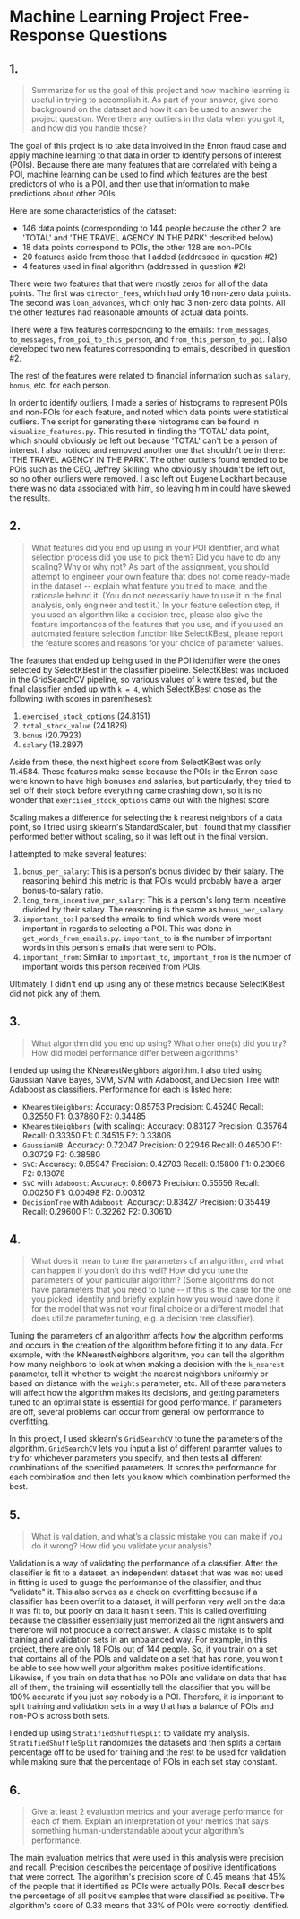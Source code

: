 # Machine Learning Project Free-Response Questions

## 1.

> Summarize for us the goal of this project and how machine learning is useful in trying to accomplish it. As part of your answer, give some background on the dataset and how it can be used to answer the project question. Were there any outliers in the data when you got it, and how did you handle those?

The goal of this project is to take data involved in the Enron fraud case and
apply machine learning to that data in order to identify persons of interest
(POIs). Because there are many features that are correlated with being a POI,
machine learning can be used to find which features are the best predictors of
who is a POI, and then use that information to make predictions about other
POIs.

Here are some characteristics of the dataset:

- 146 data points (corresponding to 144 people because the other 2 are 'TOTAL'
and 'THE TRAVEL AGENCY IN THE PARK' described below)
- 18 data points correspond to POIs, the other 128 are non-POIs
- 20 features aside from those that I added (addressed in question #2)
- 4 features used in final algorithm (addressed in question #2)

There were two features that that were mostly zeros for all of the data points.
The first was `director_fees`, which had only 16 non-zero data points. The
second was `loan_advances`, which only had 3 non-zero data points. All the other
features had reasonable amounts of actual data points.

There were a few features corresponding to the emails: `from_messages`,
`to_messages`, `from_poi_to_this_person`, and `from_this_person_to_poi`. I also
developed two new features corresponding to emails, described in question #2.

The rest of the features were related to financial information such as `salary`,
`bonus`, etc. for each person.

In order to identify outliers, I made a series of histograms to represent POIs
and non-POIs for each feature, and noted which data points were statistical
outliers. The script for generating these histograms can be found in
`visualize_features.py`. This resulted in finding the 'TOTAL' data point, which
should obviously be left out because 'TOTAL' can't be a person of interest. I
also noticed and removed another one that shouldn't be in there: 'THE TRAVEL
AGENCY IN THE PARK'. The other outliers found tended to be POIs such as the CEO,
Jeffrey Skilling, who obviously shouldn't be left out, so no other outliers were
removed. I also left out Eugene Lockhart because there was no data associated
with him, so leaving him in could have skewed the results.

## 2.

> What features did you end up using in your POI identifier, and what selection process did you use to pick them? Did you have to do any scaling? Why or why not? As part of the assignment, you should attempt to engineer your own feature that does not come ready-made in the dataset -- explain what feature you tried to make, and the rationale behind it. (You do not necessarily have to use it in the final analysis, only engineer and test it.) In your feature selection step, if you used an algorithm like a decision tree, please also give the feature importances of the features that you use, and if you used an automated feature selection function like SelectKBest, please report the feature scores and reasons for your choice of parameter values.

The features that ended up being used in the POI identifier were the ones
selected by SelectKBest in the classifier pipeline. SelectKBest was included in
the GridSearchCV pipeline, so various values of `k` were tested, but the final
classifier ended up with `k = 4`, which SelectKBest chose as the following (with
scores in parentheses):

1. `exercised_stock_options` (24.8151)
2. `total_stock_value` (24.1829)
3. `bonus` (20.7923)
4. `salary` (18.2897)

Aside from these, the next highest score from SelectKBest was only 11.4584.
These features make sense because the POIs in the Enron case were known to have
high bonuses and salaries, but particularly, they tried to sell off their stock
before everything came crashing down, so it is no wonder that
`exercised_stock_options` came out with the highest score.

Scaling makes a difference for selecting the k nearest neighbors of a data
point, so I tried using sklearn's StandardScaler, but I found that my classifier
performed better without scaling, so it was left out in the final version.

I attempted to make several features:

1. `bonus_per_salary`: This is a person's bonus divided by their salary. The
reasoning behind this metric is that POIs would probably have a larger
bonus-to-salary ratio.
2. `long_term_incentive_per_salary`: This is a person's long term incentive
divided by their salary. The reasoning is the same as `bonus_per_salary`.
3. `important_to`: I parsed the emails to find which words were most important
in regards to selecting a POI. This was done in `get_words_from_emails.py`.
`important_to` is the number of important words in this person's emails that
were sent to POIs.
4. `important_from`: Similar to `important_to`, `important_from` is the number
of important words this person received from POIs.

Ultimately, I didn't end up using any of these metrics because SelectKBest did
not pick any of them.

## 3.

> What algorithm did you end up using? What other one(s) did you try? How did model performance differ between algorithms?

I ended up using the KNearestNeighbors algorithm. I also tried using
Gaussian Naive Bayes, SVM, SVM with Adaboost, and Decision Tree
with Adaboost as classifiers. Performance for each is listed here:

- `KNearestNeighbors`: Accuracy: 0.85753	Precision: 0.45240	Recall: 0.32550	F1: 0.37860	F2: 0.34485
- `KNearestNeighbors` (with scaling): Accuracy: 0.83127	Precision: 0.35764	Recall: 0.33350	F1: 0.34515	F2: 0.33806
- `GaussianNB`: Accuracy: 0.72047	Precision: 0.22946	Recall: 0.46500	F1: 0.30729	F2: 0.38580
- `SVC`: Accuracy: 0.85947	Precision: 0.42703	Recall: 0.15800	F1: 0.23066	F2: 0.18078
- `SVC` with `Adaboost`: Accuracy: 0.86673	Precision: 0.55556	Recall: 0.00250	F1: 0.00498	F2: 0.00312
- `DecisionTree` with `Adaboost`: Accuracy: 0.83427	Precision: 0.35449	Recall: 0.29600	F1: 0.32262	F2: 0.30610

## 4.

> What does it mean to tune the parameters of an algorithm, and what can happen if you don’t do this well?  How did you tune the parameters of your particular algorithm? (Some algorithms do not have parameters that you need to tune -- if this is the case for the one you picked, identify and briefly explain how you would have done it for the model that was not your final choice or a different model that does utilize parameter tuning, e.g. a decision tree classifier).

Tuning the parameters of an algorithm affects how the algorithm performs and
occurs in the creation of the algorithm before fitting it to any data. For
example, with the KNearestNeighbors algorithm, you can tell the algorithm how
many neighbors to look at when making a decision with the `k_nearest` parameter,
tell it whether to weight the nearest neighbors uniformly or based on distance
with the `weights` parameter, etc. All of these parameters will affect how the
algorithm makes its decisions, and getting parameters tuned to an optimal state
is essential for good performance. If parameters are off, several problems can
occur from general low performance to overfitting.

In this project, I used sklearn's `GridSearchCV` to tune the parameters of the
algorithm. `GridSearchCV` lets you input a list of different paramter values to
try for whichever parameters you specify, and then tests all different
combinations of the specified parameters. It scores the performance for each
combination and then lets you know which combination performed the best.

## 5.

> What is validation, and what’s a classic mistake you can make if you do it wrong? How did you validate your analysis?

Validation is a way of validating the performance of a classifier. After the
classifier is fit to a dataset, an independent dataset that was was not used in
fitting is used to guage the performance of the classifier, and thus "validate"
it. This also serves as a check on overfitting because if a classifier has been
overfit to a dataset, it will perform very well on the data it was fit to, but
poorly on data it hasn't seen. This is called overfitting because the classifier
essentially just memorized all the right answers and therefore will not produce
a correct answer. A classic mistake is to split training and validation sets in
an unbalanced way. For example, in this project, there are only 18 POIs out of
144 people. So, if you train on a set that contains all of the POIs and validate
on a set that has none, you won't be able to see how well your algorithm makes
positive identifications. Likewise, if you train on data that has no POIs and
validate on data that has all of them, the training will essentially tell the
classifier that you will be 100% accurate if you just say nobody is a POI.
Therefore, it is important to split training and validation sets in a way that
has a balance of POIs and non-POIs across both sets.

I ended up using `StratifiedShuffleSplit` to validate my analysis.
`StratifiedShuffleSplit` randomizes the datasets and then splits a certain
percentage off to be used for training and the rest to be used for validation
while making sure that the percentage of POIs in each set stay constant.

## 6.

> Give at least 2 evaluation metrics and your average performance for each of them.  Explain an interpretation of your metrics that says something human-understandable about your algorithm’s performance.

The main evaluation metrics that were used in this analysis were precision and
recall. Precision describes the percentage of positive identifications that
were correct. The algorithm's precision score of 0.45 means that 45% of the
people that it identified as POIs were actually POIs. Recall describes the
percentage of all positive samples that were classified as positive. The
algorithm's score of 0.33 means that 33% of POIs were correctly identified.